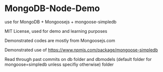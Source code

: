 # MongoDB-Node-Demo
use for MongoDB + Mongoosejs + mongoose-simpledb

MIT License, used for demo and learning purposes

Demonstrated codes are mostly from Mongoosejs.com

Demonstrated use of https://www.npmjs.com/package/mongoose-simpledb

Read through past commits on db folder and dbmodels (default folder for mongoose=simpledb unless specifiy otherwise) folder
